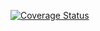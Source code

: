 
[![Coverage Status](https://coveralls.io/repos/github/stepquim/prestamo-bancario/badge.svg?branch=master)](https://coveralls.io/github/stepquim/prestamo-bancario?branch=master)
